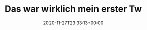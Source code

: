 ---
retweeted: false
source: <a href="https://mobile.twitter.com" rel="nofollow">Twitter Web App</a>
entities:
  hashtags: []
  symbols: []
  user_mentions: []
  urls:
  - url: https://t.co/ptWEH92EwI
    expanded_url: https://twitter.com/bascht/status/452159602
    display_url: twitter.com/bascht/status/…
    indices:
    - '36'
    - '59'
display_text_range:
- '0'
- '59'
favorite_count: '5'
id_str: '1332467544880504834'
truncated: false
retweet_count: '0'
id: '1332467544880504834'
possibly_sensitive: false
created_at: Fri Nov 27 23:33:13 +0000 2020
favorited: false
full_text: 'Das war wirklich mein erster Tweet:'
lang: de
quote_url: https://twitter.com/bascht/status/452159602
tags:
- pesos:twitter
date: '2020-11-27T23:33:13+00:00'
src: https://twitter.com/bascht/status/1332467544880504834
original_url: https://twitter.com/bascht/status/1332467544880504834
type: twitter_tweet
text: 'Das war wirklich mein erster Tweet:'
title: Das war wirklich mein erster Tw

---